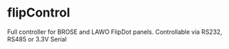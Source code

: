 # flipControl
Full controller for BROSE and LAWO FlipDot panels. Controllable via RS232, RS485 or 3.3V Serial
